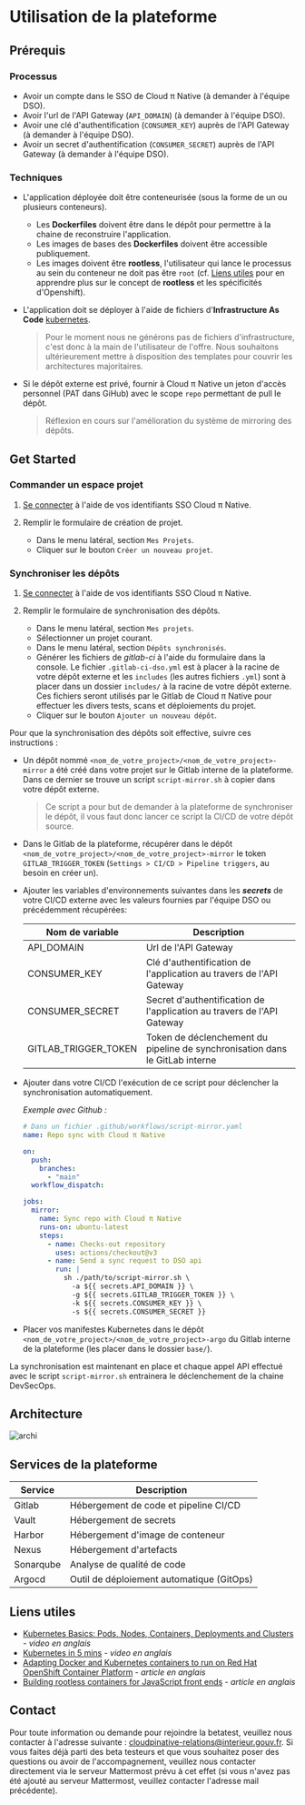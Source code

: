# Utilisation de la plateforme

## Prérequis

### Processus

- Avoir un compte dans le SSO de Cloud π Native (à demander à l'équipe DSO).
- Avoir l'url de l'API Gateway (`API_DOMAIN`) (à demander à l'équipe DSO).
- Avoir une clé d'authentification (`CONSUMER_KEY`) auprès de l'API Gateway (à demander à l'équipe DSO).
- Avoir un secret d'authentification (`CONSUMER_SECRET`) auprès de l'API Gateway (à demander à l'équipe DSO).

### Techniques

- L'application déployée doit être conteneurisée (sous la forme de un ou plusieurs conteneurs).
  - Les __Dockerfiles__ doivent être dans le dépôt pour permettre à la chaine de reconstruire l'application.
  - Les images de bases des __Dockerfiles__ doivent être accessible publiquement.
  - Les images doivent être __rootless__, l'utilisateur qui lance le processus au sein du conteneur ne doit pas être `root` (cf. [Liens utiles](#liens-utiles) pour en apprendre plus sur le concept de __rootless__ et les spécificités d'Openshift).

- L'application doit se déployer à l'aide de fichiers d'__Infrastructure As Code__ [kubernetes](https://kubernetes.io/).
  > Pour le moment nous ne générons pas de fichiers d'infrastructure, c'est donc à la main de l'utilisateur de l'offre.
  > Nous souhaitons ultérieurement mettre à disposition des templates pour couvrir les architectures majoritaires.
  
- Si le dépôt externe est privé, fournir à Cloud π Native un jeton d'accès personnel (PAT dans GiHub) avec le scope `repo` permettant de pull le dépôt.
  > Réflexion en cours sur l'amélioration du système de mirroring des dépôts.

## Get Started
### Commander un espace projet

1. [Se connecter](/login) à l'aide de vos identifiants SSO Cloud π Native.

2. Remplir le formulaire de création de projet.
    - Dans le menu latéral, section `Mes Projets`.
    - Cliquer sur le bouton `Créer un nouveau projet`.

### Synchroniser les dépôts

1. [Se connecter](/login) à l'aide de vos identifiants SSO Cloud π Native.

2. Remplir le formulaire de synchronisation des dépôts.
    - Dans le menu latéral, section `Mes projets`.
    - Sélectionner un projet courant.
    - Dans le menu latéral, section `Dépôts synchronisés`.
    - Générer les fichiers de *gitlab-ci* à l'aide du formulaire dans la console. Le fichier `.gitlab-ci-dso.yml` est à placer à la racine de votre dépôt externe et les `includes` (les autres fichiers `.yml`) sont à placer dans un dossier `includes/` à la racine de votre dépôt externe. Ces fichiers seront utilisés par le Gitlab de Cloud π Native pour effectuer les divers tests, scans et déploiements du projet.
    - Cliquer sur le bouton `Ajouter un nouveau dépôt`.

Pour que la synchronisation des dépôts soit effective, suivre ces instructions :

- Un dépôt nommé `<nom_de_votre_project>/<nom_de_votre_project>-mirror` a été créé dans votre projet sur le Gitlab interne de la plateforme. Dans ce dernier se trouve un script `script-mirror.sh` à copier dans votre dépôt externe.
  > Ce script a pour but de demander à la plateforme de synchroniser le dépôt, il vous faut donc lancer ce script la CI/CD de votre dépôt source.

- Dans le Gitlab de la plateforme, récupérer dans le dépôt `<nom_de_votre_project>/<nom_de_votre_project>-mirror` le token `GITLAB_TRIGGER_TOKEN` (`Settings > CI/CD > Pipeline triggers`, au besoin en créer un).

- Ajouter les variables d'environnements suivantes dans les __*secrets*__ de votre CI/CD externe avec les valeurs fournies par l'équipe DSO ou précédemment récupérées:

  | Nom de variable      | Description                                                                  |
  | -------------------- | ---------------------------------------------------------------------------- |
  | API_DOMAIN           | Url de l'API Gateway                                                         |
  | CONSUMER_KEY         | Clé d'authentification de l'application au travers de l'API Gateway          |
  | CONSUMER_SECRET      | Secret d'authentification de l'application au travers de l'API Gateway       |
  | GITLAB_TRIGGER_TOKEN | Token de déclenchement du pipeline de synchronisation dans le GitLab interne |

- Ajouter dans votre CI/CD l'exécution de ce script pour déclencher la synchronisation automatiquement.
  
  *Exemple avec Github :*

  ```yaml
  # Dans un fichier .github/workflows/script-mirror.yaml
  name: Repo sync with Cloud π Native

  on:
    push:
      branches:
        - "main"
    workflow_dispatch:

  jobs:
    mirror:
      name: Sync repo with Cloud π Native
      runs-on: ubuntu-latest
      steps:
        - name: Checks-out repository
          uses: actions/checkout@v3
        - name: Send a sync request to DSO api
          run: |
            sh ./path/to/script-mirror.sh \
              -a ${{ secrets.API_DOMAIN }} \
              -g ${{ secrets.GITLAB_TRIGGER_TOKEN }} \
              -k ${{ secrets.CONSUMER_KEY }} \
              -s ${{ secrets.CONSUMER_SECRET }}
  ```

- Placer vos manifestes Kubernetes dans le dépôt `<nom_de_votre_project>/<nom_de_votre_project>-argo` du Gitlab interne de la plateforme (les placer dans le dossier `base/`).

La synchronisation est maintenant en place et chaque appel API effectué avec le script `script-mirror.sh` entrainera le déclenchement de la chaine DevSecOps.

## Architecture
![archi](/img/architecture.png)
## Services de la plateforme

| Service   | Description                               |
| --------- | ----------------------------------------- |
| Gitlab    | Hébergement de code et pipeline CI/CD     |
| Vault     | Hébergement de secrets                    |
| Harbor    | Hébergement d'image de conteneur          |
| Nexus     | Hébergement d'artefacts                   |
| Sonarqube | Analyse de qualité de code                |
| Argocd    | Outil de déploiement automatique (GitOps) |


## Liens utiles 

- [Kubernetes Basics: Pods, Nodes, Containers, Deployments and Clusters](https://www.youtube.com/watch?v=B_X4l4HSgtc) - *video en anglais*
- [Kubernetes in 5 mins](https://www.youtube.com/watch?v=PH-2FfFD2PU) - *video en anglais*
- [Adapting Docker and Kubernetes containers to run on Red Hat OpenShift Container Platform](https://developers.redhat.com/blog/2020/10/26/adapting-docker-and-kubernetes-containers-to-run-on-red-hat-openshift-container-platform#) - *article en anglais*
- [Building rootless containers for JavaScript front ends](https://developers.redhat.com/blog/2021/03/04/building-rootless-containers-for-javascript-front-ends#) - *article en anglais*

## Contact

Pour toute information ou demande pour rejoindre la betatest, veuillez nous contacter à l'adresse suivante : <cloudpinative-relations@interieur.gouv.fr>.
Si vous faites déjà parti des beta testeurs et que vous souhaitez poser des questions ou avoir de l'accompagnement, veuillez nous contacter directement via le serveur Mattermost prévu à cet effet (si vous n'avez pas été ajouté au serveur Mattermost, veuillez contacter l'adresse mail précédente).